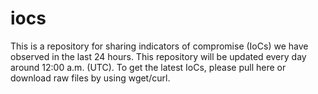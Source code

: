 # iocs
This is a repository for sharing indicators of compromise (IoCs) we have observed in the last 24 hours.
This repository will be updated every day around 12:00 a.m. (UTC). To get the latest IoCs, please pull here or download raw files by using wget/curl.
